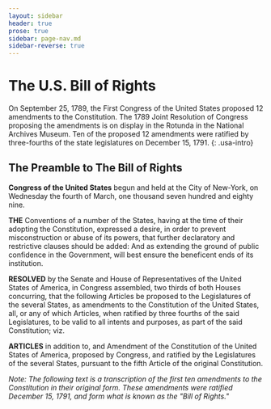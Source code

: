 ```yaml
---
layout: sidebar
header: true
prose: true
sidebar: page-nav.md
sidebar-reverse: true
---
```


# The U.S. Bill of Rights

On September 25, 1789, the First Congress of the United States proposed 12 amendments to the Constitution. The 1789 Joint Resolution of Congress proposing the amendments is on display in the Rotunda in the National Archives Museum. Ten of the proposed 12 amendments were ratified by three-fourths of the state legislatures on December 15, 1791.
{: .usa-intro}

## The Preamble to The Bill of Rights

**Congress of the United States** begun and held at the City of New-York, on Wednesday the fourth of March, one thousand seven hundred and eighty nine.

**THE** Conventions of a number of the States, having at the time of their adopting the Constitution, expressed a desire, in order to prevent misconstruction or abuse of its powers, that further declaratory and restrictive clauses should be added: And as extending the ground of public confidence in the Government, will best ensure the beneficent ends of its institution.

**RESOLVED** by the Senate and House of Representatives of the United States of America, in Congress assembled, two thirds of both Houses concurring, that the following Articles be proposed to the Legislatures of the several States, as amendments to the Constitution of the United States, all, or any of which Articles, when ratified by three fourths of the said Legislatures, to be valid to all intents and purposes, as part of the said Constitution; viz.

**ARTICLES** in addition to, and Amendment of the Constitution of the United States of America, proposed by Congress, and ratified by the Legislatures of the several States, pursuant to the fifth Article of the original Constitution.

*Note: The following text is a transcription of the first ten amendments to the Constitution in their original form. These amendments were ratified December 15, 1791, and form what is known as the "Bill of Rights."*
